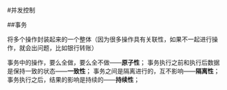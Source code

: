 #并发控制

##事务

将多个操作封装起来的一个整体（因为很多操作具有关联性，如果不一起进行操作，就会出问题，比如银行转账）

事务中的操作，要么全做，要么全不做——**原子性**；
事务执行之前和执行后数据是保持一致的状态——**一致性**；
事务之间是隔离进行的，互不影响——**隔离性**；
事务执行之后，结果的影响是持续的——**持续性**；




